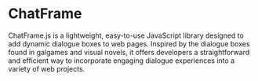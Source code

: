 # ChatFrame
ChatFrame.js is a lightweight, easy-to-use JavaScript library designed to add dynamic dialogue boxes to web pages. Inspired by the dialogue boxes found in galgames and visual novels, it offers developers a straightforward and efficient way to incorporate engaging dialogue experiences into a variety of web projects.
